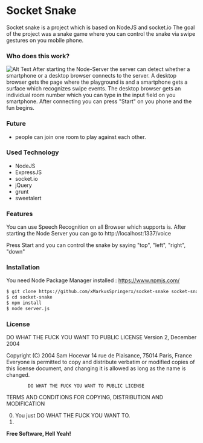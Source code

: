 # Socket Snake

Socket snake is a project which is based on NodeJS and socket.io
The goal of the project was a snake game where you can control the snake via swipe gestures on you mobile phone.

### Who does this work?
![Alt Text](https://github.com/xMarkusSpringerx/socket-snake/giphy.gif)
After starting the Node-Server the server can detect whether a smartphone or a desktop browser connects to the server. 
A desktop browser gets the page where the playground is and a smartphone gets a surface which recognizes swipe events.
The desktop browser gets an individual room number which you can type in the input field on you smartphone. After connecting you can press "Start"  on you phone and the fun begins.

### Future
-  people can join one room to play against each other.

### Used Technology
- NodeJS
- ExpressJS
- socket.io
- jQuery
- grunt
- sweetalert

### Features
You can use Speech Recognition on all Browser which supports is.
After starting the Node Server you can go to
http://localhost:1337/voice

Press Start and you can control the snake by saying "top", "left", "right", "down"

### Installation

You need Node Package Manager installed :
https://www.npmjs.com/

```sh
$ git clone https://github.com/xMarkusSpringerx/socket-snake socket-snake
$ cd socket-snake
$ npm install
$ node server.js
```



### License
DO WHAT THE FUCK YOU WANT TO PUBLIC LICENSE
Version 2, December 2004
 
 Copyright (C) 2004 Sam Hocevar
  14 rue de Plaisance, 75014 Paris, France
 Everyone is permitted to copy and distribute verbatim or modified
 copies of this license document, and changing it is allowed as long
 as the name is changed.
 
            DO WHAT THE FUCK YOU WANT TO PUBLIC LICENSE
   TERMS AND CONDITIONS FOR COPYING, DISTRIBUTION AND MODIFICATION
 
  0. You just DO WHAT THE FUCK YOU WANT TO.
  1. 

**Free Software, Hell Yeah!**

